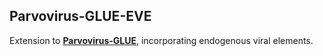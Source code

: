 ## Parvovirus-GLUE-EVE

Extension to **[Parvovirus-GLUE]()**, incorporating endogenous viral elements.

